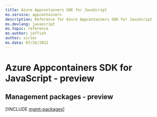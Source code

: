 ```yaml
---
title: Azure Appcontainers SDK for JavaScript
ms.service: appcontainers
description: Reference for Azure Appcontainers SDK for JavaScript
ms.devlang: javascript
ms.topic: reference
ms.author: jeffish
author: xirzec
ms.data: 07/26/2022
---
```

# Azure Appcontainers SDK for JavaScript - preview

## Management packages - preview
[!INCLUDE [mgmt-packages](appcontainers-mgmt-index.md)]
